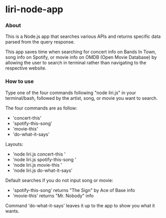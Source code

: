 # liri-node-app

### About
This is a Node.js app that searches various APIs and returns specific data parsed from the query response.

This app saves time when searching for concert info on Bands In Town, song info on Spotify, or movie info on OMDB (Open Movie Database) by allowing the user to search in terminal rather than navigating to the respective website.

### How to use

Type one of the four commands following "node liri.js" in your terminal/bash, followed by the artist, song, or movie you want to search.

The four commands are as follow:
- 'concert-this'
- 'spotify-this-song'
- 'movie-this'
- 'do-what-it-says'

Layouts:
- 'node liri.js concert-this <artist name here>'
- 'node liri.js spotify-this-song <song name here>'
- 'node liri.js movie-this <movie name here>'
- 'node liri.js do-what-it-says'

Default searches if you do not input song or movie:
- 'spotify-this-song' returns "The Sign" by Ace of Base info
- 'movie-this' returns "Mr. Nobody" info

Command 'do-what-it-says' leaves it up to the app to show you what it wants.